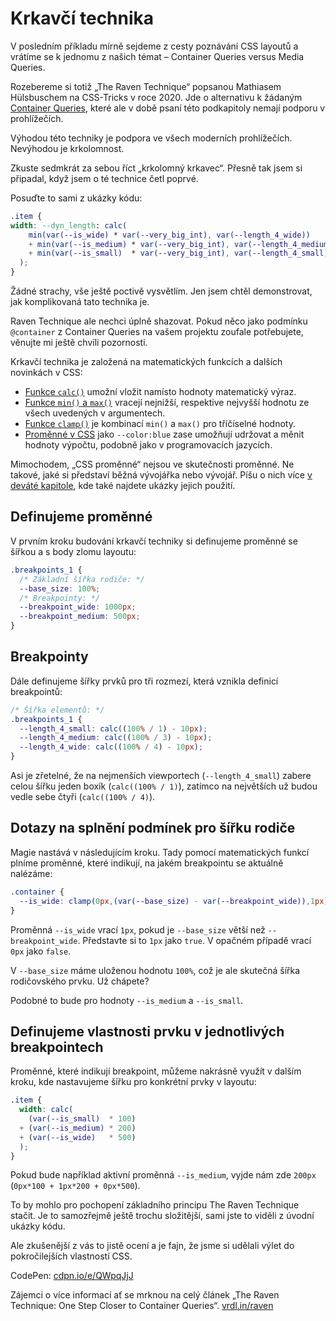 # Krkavčí technika

V posledním příkladu mírně sejdeme z cesty poznávání CSS layoutů a vrátíme se k jednomu z našich témat – Container Queries versus Media Queries.

<span class="book-index" data-book-index="Krkavčí technika">Rozebereme</span> si totiž „The Raven Technique“ popsanou Mathiasem Hülsbuschem na CSS-Tricks v roce 2020. Jde o alternativu k žádaným [Container Queries](container-queries.md), které ale v době psaní této podkapitoly nemají podporu v prohlížečích.

Výhodou této techniky je podpora ve všech moderních prohlížečích. Nevýhodou je krkolomnost.

Zkuste sedmkrát za sebou říct „krkolomný krkavec“. Přesně tak jsem si připadal, když jsem o té technice četl poprvé.

Posuďte to sami z ukázky kódu:

```css
.item {
width: --dyn_length: calc(
    min(var(--is_wide) * var(--very_big_int), var(--length_4_wide)) 
    + min(var(--is_medium) * var(--very_big_int), var(--length_4_medium))
    + min(var(--is_small)  * var(--very_big_int), var(--length_4_small))
  );
}
```

Žádné strachy, vše ještě poctivě vysvětlím. Jen jsem chtěl demonstrovat, jak komplikovaná tato technika je.

Raven Technique ale nechci úplně shazovat. Pokud něco jako podmínku `@container` z Container Queries na vašem projektu zoufale potřebujete, věnujte mi ještě chvíli pozornosti.

Krkavčí technika je založená na matematických funkcích a dalších novinkách v CSS:

- [Funkce `calc()`](css3-calc.md) umožní vložit namísto hodnoty matematický výraz.
- [Funkce `min()` a `max()`](css-min-max-clamp.md) vracejí nejnižší, respektive nejvyšší hodnotu ze všech uvedených v argumentech.
- [Funkce `clamp()`](css-min-max-clamp.md) je kombinací `min()` a `max()` pro tříčíselné hodnoty.
- [Proměnné v CSS](css-promenne.md) jako `--color:blue` zase umožňují udržovat a měnit hodnoty výpočtu, podobně jako v programovacích jazycích.

<div class="ebook-only" markdown="1">

Mimochodem, „CSS proměnné“ nejsou ve skutečnosti proměnné. Ne takové, jaké si představí běžná vývojářka nebo vývojář. Píšu o nich více [v deváté kapitole](css-promenne.md), kde také najdete ukázky jejich použití.

</div>

## Definujeme proměnné

V prvním kroku budování krkavčí techniky si definujeme proměnné se šířkou a s body zlomu layoutu:

```css
.breakpoints_1 {
  /* Základní šířka rodiče: */
  --base_size: 100%;
  /* Breakpointy: */
  --breakpoint_wide: 1000px;
  --breakpoint_medium: 500px;
}
```

## Breakpointy

Dále definujeme šířky prvků pro tři rozmezí, která vznikla definicí breakpointů:

```css
/* Šířka elementů: */
.breakpoints_1 {
  --length_4_small: calc((100% / 1) - 10px);
  --length_4_medium: calc((100% / 3) - 10px);
  --length_4_wide: calc((100% / 4) - 10px);
}
```  

Asi je zřetelné, že na nejmenších viewportech (`--length_4_small`) zabere celou šířku jeden boxík (`calc((100% / 1)`), zatímco na největších už budou vedle sebe čtyři (`calc((100% / 4)`).

## Dotazy na splnění podmínek pro šířku rodiče

Magie nastává v následujícím kroku. Tady pomocí matematických funkcí plníme proměnné, které indikují, na jakém breakpointu se aktuálně nalézáme:

```css
.container {
  --is_wide: clamp(0px,(var(--base_size) - var(--breakpoint_wide)),1px);
}  
```

Proměnná `--is_wide` vrací `1px`, pokud je `--base_size` větší než `--breakpoint_wide`. Představte si to `1px` jako `true`. V opačném případě vrací `0px` jako `false`.

V `--base_size` máme uloženou hodnotu `100%`, což je ale skutečná šířka rodičovského prvku. Už chápete?

Podobné to bude pro hodnoty `--is_medium` a `--is_small`.

## Definujeme vlastnosti prvku v jednotlivých breakpointech

Proměnné, které indikují breakpoint, můžeme nakrásně využít v dalším kroku, kde nastavujeme šířku pro konkrétní prvky v layoutu:

```css
.item {
  width: calc(
    (var(--is_small)  * 100) 
  + (var(--is_medium) * 200) 
  + (var(--is_wide)   * 500) 
  );
}
```

Pokud bude například aktivní proměnná `--is_medium`, vyjde nám zde `200px` (`0px*100 + 1px*200 + 0px*500`).

To by mohlo pro pochopení základního principu The Raven Technique stačit. Je to samozřejmě ještě trochu složitější, sami jste to viděli z úvodní ukázky kódu.

Ale zkušenější z vás to jistě ocení a je fajn, že jsme si udělali výlet do pokročilejších vlastností CSS.

CodePen: [cdpn.io/e/QWpqJjJ](https://codepen.io/machal/pen/QWpqJjJ?editors=1100)

Zájemci o více informací ať se mrknou na celý článek „The Raven Technique: One Step Closer to Container Queries“. [vrdl.in/raven](https://css-tricks.com/the-raven-technique-one-step-closer-to-container-queries/)
